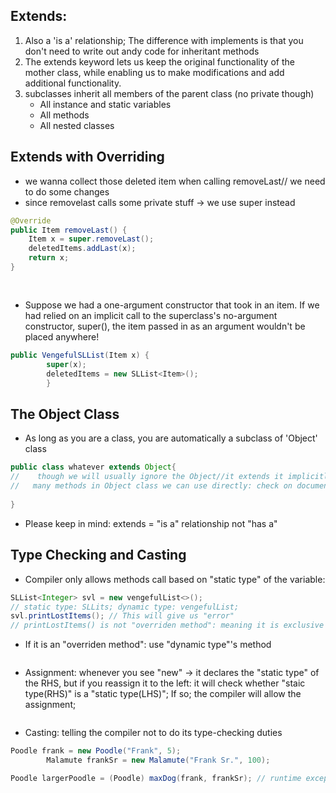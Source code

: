 ## Extends:
1. Also a 'is a' relationship; The difference with implements is that you don't need to write out andy code for inheritant methods
2. The extends keyword lets us keep the original functionality of the mother class, while enabling us to make modifications and add additional functionality.
3. subclasses inherit all members of the parent class (no private though)
   * All instance and static variables
   * All methods
   * All nested classes

## Extends with Overriding
* we wanna collect those deleted item when calling removeLast// we need to do some changes
* since removelast calls some private stuff -> we use super instead
```java
@Override
public Item removeLast() {
    Item x = super.removeLast();
    deletedItems.addLast(x);
    return x;
}
    
```

## 
* Suppose we had a one-argument constructor that took in an item. If we had relied on an implicit call to the superclass's no-argument constructor, super(), the item passed in as an argument wouldn't be placed anywhere!
```java
public VengefulSLList(Item x) {
        super(x);
        deletedItems = new SLList<Item>();
        }
```

## The Object Class
* As long as you are a class, you are automatically a subclass of 'Object' class
```Java
public class whatever extends Object{
//    though we will usually ignore the Object//it extends it implicitly
//   many methods in Object class we can use directly: check on documentary
   
}
```
* Please keep in mind: extends = "is a" relationship not "has a"

## Type Checking and Casting
* Compiler only allows methods call based on "static type" of the variable:
```Java
SLList<Integer> svl = new vengefulList<>(); 
// static type: SLLits; dynamic type: vengefulList;
svl.printLostItems(); // This will give us "error"
// printLostItems() is not "overriden method": meaning it is exclusive to vengefulList(你妈都没有的method);
```
* If it is an "overriden method": use "dynamic type"'s method
```Java


```
* Assignment: whenever you see "new" -> it declares the "static type" of the RHS, but if you reassign it to the left: it will check whether "staic type(RHS)"
is a "static type(LHS)"; If so; the compiler will allow the assignment;
```Java


```
* Casting: telling the compiler not to do its type-checking duties
```java
Poodle frank = new Poodle("Frank", 5);
        Malamute frankSr = new Malamute("Frank Sr.", 100);

Poodle largerPoodle = (Poodle) maxDog(frank, frankSr); // runtime exception! This will return frankSr which is a Malamute;

```